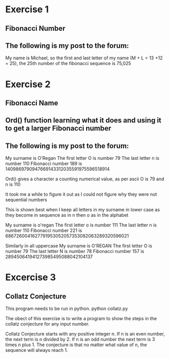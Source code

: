 # Exercise 1  
## Fibonacci Number

## The following is my post to the forum:
My name is Michael, so the first and last letter of my name (M + L = 13 +12 = 25), the 25th number of the fibonacci sequence is 75,025

# Exercise 2 
## Fibonacci Name
## Ord() function learning what it does and using it to get a larger Fibonacci number

## The following is my post to the forum:
My surname is O'Regan The first letter O is number 79 The last letter n is number 110 Fibonacci number 189 is 1409869790947669143312035591975596518914

Ord() gives a character a counting numerical value, as per ascii O is 79 and n is 110

It took me a while to figure it out as I could not figure why they were not sequential numbers

This is shown best when I keep all letters in my surname in lower case as they become in sequence as in n then o as in the alphabet

My surname is o'regan The first letter o is number 111 The last letter n is number 110 Fibonacci number 221 is 6867260041627791953052057353082063289320596021

Similarly in all uppercase
My surname is O'REGAN The first letter O is number 79 The last letter N is number 78 Fibonacci number 157 is 289450641941273985495088042104137

# Excercise 3
## Collatz Conjecture

This program needs to be run in python. python collatz.py

The obect of this exercise is to write a program to show the steps in the collatz conjecture for any input number.

Collatz Conjecture starts with any positive integer n. 
If n is an even number, the next term is n divided by 2. 
If n is an odd number the next term is 3 times n plus 1. 
The conjecture is that no matter what value of n, the sequence will always reach 1.




